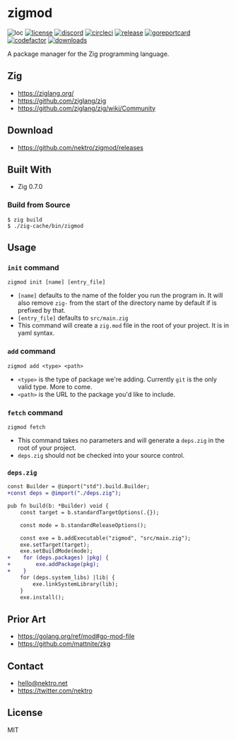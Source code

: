 # zigmod
![loc](https://sloc.xyz/github/nektro/zigmod)
[![license](https://img.shields.io/github/license/nektro/zigmod.svg)](https://github.com/nektro/zigmod/blob/master/LICENSE)
[![discord](https://img.shields.io/discord/551971034593755159.svg?logo=discord)](https://discord.gg/P6Y4zQC)
[![circleci](https://circleci.com/gh/nektro/zigmod.svg?style=svg)](https://circleci.com/gh/nektro/zigmod)
[![release](https://img.shields.io/github/v/release/nektro/zigmod)](https://github.com/nektro/zigmod/releases/latest)
[![goreportcard](https://goreportcard.com/badge/github.com/nektro/zigmod)](https://goreportcard.com/report/github.com/nektro/zigmod)
[![codefactor](https://www.codefactor.io/repository/github/nektro/zigmod/badge)](https://www.codefactor.io/repository/github/nektro/zigmod)
[![downloads](https://img.shields.io/github/downloads/nektro/zigmod/total.svg)](https://github.com/nektro/zigmod/releases)

A package manager for the Zig programming language.

## Zig
- https://ziglang.org/
- https://github.com/ziglang/zig
- https://github.com/ziglang/zig/wiki/Community

## Download
- https://github.com/nektro/zigmod/releases

## Built With
- Zig 0.7.0

### Build from Source
```
$ zig build
$ ./zig-cache/bin/zigmod
```

## Usage

### `init` command
```
zigmod init [name] [entry_file]
```

- `[name]` defaults to the name of the folder you run the program in. It will also remove `zig-` from the start of the directory name by default if is prefixed by that.
- `[entry_file]` defaults to `src/main.zig`
- This command will create a `zig.mod` file in the root of your project. It is in yaml syntax.

### `add` command
```
zigmod add <type> <path>
```

- `<type>` is the type of package we're adding. Currently `git` is the only valid type. More to come.
- `<path>` is the URL to the package you'd like to include.

### `fetch` command
```
zigmod fetch
```

- This command takes no parameters and will generate a `deps.zig` in the root of your project.
- `deps.zig` should not be checked into your source control.

### `deps.zig`
```diff
const Builder = @import("std").build.Builder;
+const deps = @import("./deps.zig");

pub fn build(b: *Builder) void {
    const target = b.standardTargetOptions(.{});

    const mode = b.standardReleaseOptions();

    const exe = b.addExecutable("zigmod", "src/main.zig");
    exe.setTarget(target);
    exe.setBuildMode(mode);
+    for (deps.packages) |pkg| {
+        exe.addPackage(pkg);
+    }
    for (deps.system_libs) |lib| {
        exe.linkSystemLibrary(lib);
    }
    exe.install();
```

## Prior Art
- https://golang.org/ref/mod#go-mod-file
- https://github.com/mattnite/zkg

## Contact
- hello@nektro.net
- https://twitter.com/nektro

## License
MIT
